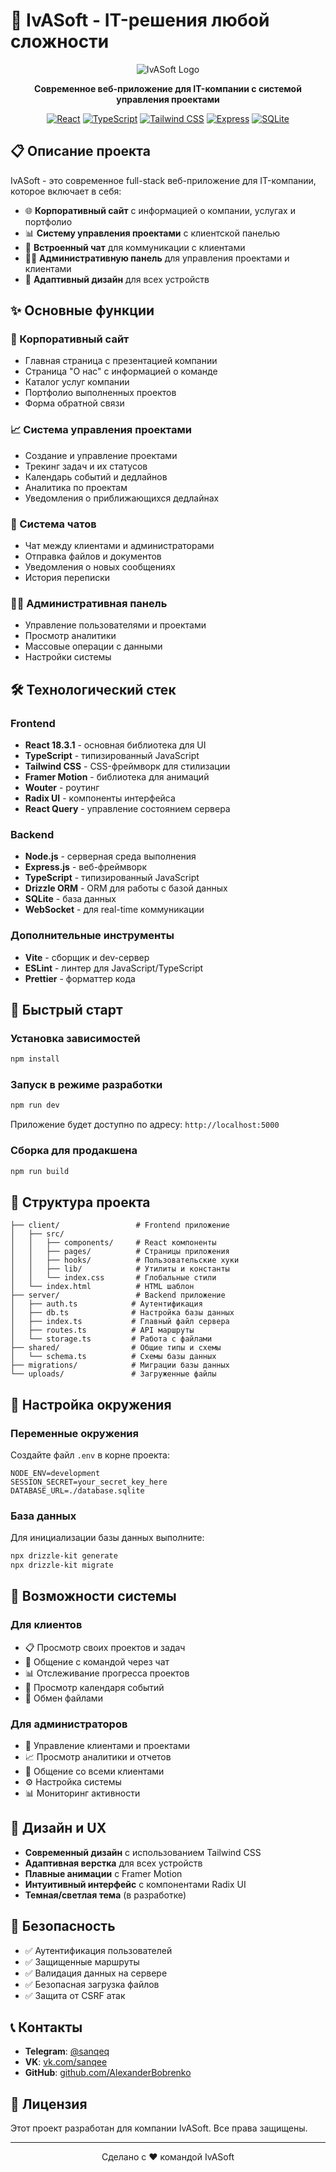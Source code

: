 # 🚀 IvASoft - IT-решения любой сложности

<div align="center">

![IvASoft Logo](https://images.unsplash.com/photo-1551434678-e076c223a692?ixlib=rb-4.0.3&ixid=MnwxMjA3fDB8MHxwaG90by1wYWdlfHx8fGVufDB8fHx8&auto=format&fit=crop&w=400&h=200)

**Современное веб-приложение для IT-компании с системой управления проектами**

[![React](https://img.shields.io/badge/React-18.3.1-blue.svg)](https://reactjs.org/)
[![TypeScript](https://img.shields.io/badge/TypeScript-5.0-blue.svg)](https://www.typescriptlang.org/)
[![Tailwind CSS](https://img.shields.io/badge/Tailwind-3.0-38B2AC.svg)](https://tailwindcss.com/)
[![Express](https://img.shields.io/badge/Express-4.21.2-green.svg)](https://expressjs.com/)
[![SQLite](https://img.shields.io/badge/SQLite-3.0-blue.svg)](https://www.sqlite.org/)

</div>

## 📋 Описание проекта

IvASoft - это современное full-stack веб-приложение для IT-компании, которое включает в себя:

- 🌐 **Корпоративный сайт** с информацией о компании, услугах и портфолио
- 📊 **Систему управления проектами** с клиентской панелью
- 💬 **Встроенный чат** для коммуникации с клиентами
- 👨‍💼 **Административную панель** для управления проектами и клиентами
- 📱 **Адаптивный дизайн** для всех устройств

## ✨ Основные функции

### 🏢 Корпоративный сайт
- Главная страница с презентацией компании
- Страница "О нас" с информацией о команде
- Каталог услуг компании
- Портфолио выполненных проектов
- Форма обратной связи

### 📈 Система управления проектами
- Создание и управление проектами
- Трекинг задач и их статусов
- Календарь событий и дедлайнов
- Аналитика по проектам
- Уведомления о приближающихся дедлайнах

### 💬 Система чатов
- Чат между клиентами и администраторами
- Отправка файлов и документов
- Уведомления о новых сообщениях
- История переписки

### 👨‍💼 Административная панель
- Управление пользователями и проектами
- Просмотр аналитики
- Массовые операции с данными
- Настройки системы

## 🛠 Технологический стек

### Frontend
- **React 18.3.1** - основная библиотека для UI
- **TypeScript** - типизированный JavaScript
- **Tailwind CSS** - CSS-фреймворк для стилизации
- **Framer Motion** - библиотека для анимаций
- **Wouter** - роутинг
- **Radix UI** - компоненты интерфейса
- **React Query** - управление состоянием сервера

### Backend
- **Node.js** - серверная среда выполнения
- **Express.js** - веб-фреймворк
- **TypeScript** - типизированный JavaScript
- **Drizzle ORM** - ORM для работы с базой данных
- **SQLite** - база данных
- **WebSocket** - для real-time коммуникации

### Дополнительные инструменты
- **Vite** - сборщик и dev-сервер
- **ESLint** - линтер для JavaScript/TypeScript
- **Prettier** - форматтер кода

## 🚀 Быстрый старт

### Установка зависимостей
```bash
npm install
```

### Запуск в режиме разработки
```bash
npm run dev
```

Приложение будет доступно по адресу: `http://localhost:5000`

### Сборка для продакшена
```bash
npm run build
```

## 📁 Структура проекта

```
├── client/                 # Frontend приложение
│   ├── src/
│   │   ├── components/     # React компоненты
│   │   ├── pages/          # Страницы приложения
│   │   ├── hooks/          # Пользовательские хуки
│   │   ├── lib/            # Утилиты и константы
│   │   └── index.css       # Глобальные стили
│   └── index.html          # HTML шаблон
├── server/                 # Backend приложение
│   ├── auth.ts            # Аутентификация
│   ├── db.ts              # Настройка базы данных
│   ├── index.ts           # Главный файл сервера
│   ├── routes.ts          # API маршруты
│   └── storage.ts         # Работа с файлами
├── shared/                # Общие типы и схемы
│   └── schema.ts          # Схемы базы данных
├── migrations/            # Миграции базы данных
└── uploads/               # Загруженные файлы
```

## 🔧 Настройка окружения

### Переменные окружения
Создайте файл `.env` в корне проекта:

```env
NODE_ENV=development
SESSION_SECRET=your_secret_key_here
DATABASE_URL=./database.sqlite
```

### База данных
Для инициализации базы данных выполните:

```bash
npx drizzle-kit generate
npx drizzle-kit migrate
```

## 📱 Возможности системы

### Для клиентов
- 📋 Просмотр своих проектов и задач
- 💬 Общение с командой через чат
- 📊 Отслеживание прогресса проектов
- 📅 Просмотр календаря событий
- 📎 Обмен файлами

### Для администраторов
- 👥 Управление клиентами и проектами
- 📈 Просмотр аналитики и отчетов
- 💬 Общение со всеми клиентами
- ⚙️ Настройка системы
- 📊 Мониторинг активности

## 🎨 Дизайн и UX

- **Современный дизайн** с использованием Tailwind CSS
- **Адаптивная верстка** для всех устройств
- **Плавные анимации** с Framer Motion
- **Интуитивный интерфейс** с компонентами Radix UI
- **Темная/светлая тема** (в разработке)

## 🔐 Безопасность

- ✅ Аутентификация пользователей
- ✅ Защищенные маршруты
- ✅ Валидация данных на сервере
- ✅ Безопасная загрузка файлов
- ✅ Защита от CSRF атак

## 📞 Контакты

- **Telegram**: [@sanqeq](https://t.me/sanqeq)
- **VK**: [vk.com/sanqee](https://vk.com/sanqee)
- **GitHub**: [github.com/AlexanderBobrenko](https://github.com/AlexanderBobrenko)

## 📄 Лицензия

Этот проект разработан для компании IvASoft. Все права защищены.

---

<div align="center">
  <p>Сделано с ❤️ командой IvASoft</p>
</div>
